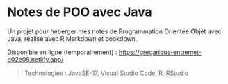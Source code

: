 # Notes de POO avec Java

Un projet pour héberger mes notes de Programmation Orientée Objet avec Java, réalisé avec R Markdown et bookdown.

Disponible en ligne (temporairement) : https://gregarious-entremet-d02e05.netlify.app/

> Technologies : JavaSE-17, Visual Studio Code, R, RStudio
